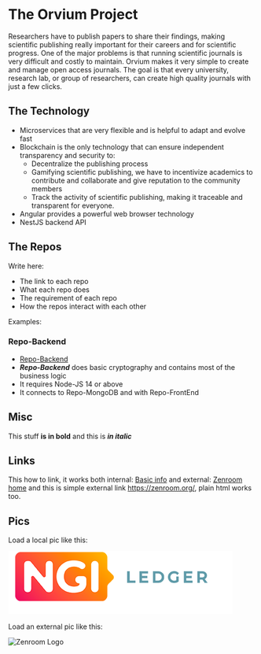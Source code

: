 # The Orvium Project

Researchers have to publish papers to share their findings, making scientific publishing really important for their careers and for scientific progress.
One of the major problems is that running scientific journals is very difficult and costly to maintain.
Orvium makes it very simple to create and manage open access journals. The goal is that every university, research lab, or group of researchers, can create high quality journals with just a few clicks.


## The Technology

- Microservices that are very flexible and is helpful to adapt and evolve fast
- Blockchain is the only technology that can ensure independent transparency and security to:
	- Decentralize the publishing process
	- Gamifying scientific publishing, we have to incentivize academics to contribute and collaborate and give reputation to the community members 
	- Track the activity of scientific publishing, making it traceable and transparent for everyone.
- Angular provides a powerful web browser technology
- NestJS backend API


## The Repos

Write here:  
 - The link to each repo
 - What each repo does 
 - The requirement of each repo
 - How the repos interact with each other

Examples: 

###  Repo-Backend
 - [Repo-Backend](https://github.com/deCODEproject/zenroom)
 - ***Repo-Backend*** does basic cryptography and contains most of the business logic
 - It requires Node-JS 14 or above
 - It connects to Repo-MongoDB and with Repo-FrontEnd
 

## Misc

This stuff  **is in bold** and this is ***in italic*** 

## Links


This how to link, it works both internal: [Basic info](/general/basic.md "The Basic info") and external: [Zenroom home](https://zenroom.org/) and this is simple external link  <https://zenroom.org/>, plain html works too.


## Pics 

Load a local pic like this: 

![Ledger Logo](../media/general/LedgerLogo.png)

Load an external pic like this: 

![Zenroom Logo](https://zenroom.org/wp-content/uploads/2019/11/zenroom-1024x205.png)

